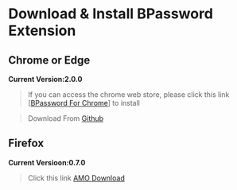 # Download & Install BPassword Extension

## Chrome or Edge

**Current Version:2.0.0**

> If you can access the chrome web store, please click this link [[BPassword For Chrome](https://chrome.google.com/webstore/detail/bpassword/bacldcokcfmemiljlckpeokehiloamcj)] to install

> Download From [Github]()

## Firefox

**Current Versioon:0.7.0**

> Click this link [AMO Download](https://addons.mozilla.org/zh-CN/developers/addon/bpassword/versions/5142518)
